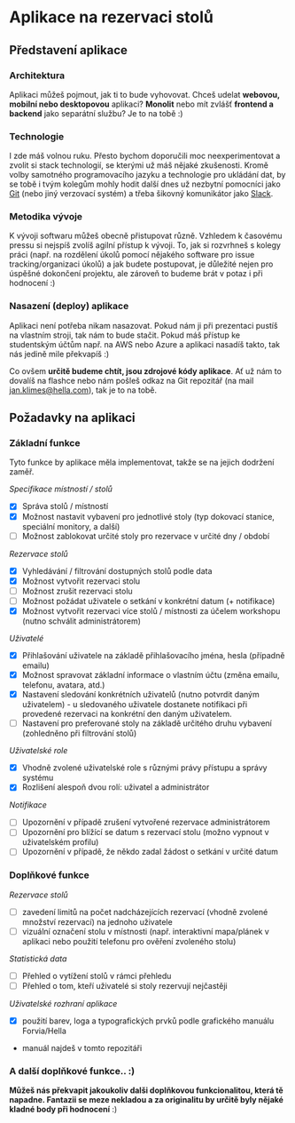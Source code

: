 # Aplikace na rezervaci stolů

## Představení aplikace

### Architektura

Aplikaci můžeš pojmout, jak ti to bude vyhovovat. Chceš udelat **webovou, mobilní nebo desktopovou** aplikaci? **Monolit** nebo mít zvlášť **frontend a backend** jako separátní službu? Je to na tobě :)

### Technologie

I zde máš volnou ruku. Přesto bychom doporučili moc neexperimentovat a zvolit si stack technologií, se kterými už máš nějaké zkušenosti. Kromě volby samotného programovacího jazyku a technologie pro ukládání dat, by se tobě i tvým kolegům mohly hodit další dnes už nezbytní pomocníci jako [Git](https://git-scm.com/) (nebo jiný verzovací systém) a třeba šikovný komunikátor jako [Slack](https://slack.com/).

### Metodika vývoje

K vývoji softwaru můžeš obecně přistupovat různě. Vzhledem k časovému pressu si nejspíš zvolíš agilní přístup k vývoji. To, jak si rozvrhneš s kolegy práci (např. na rozdělení úkolů pomocí nějakého software pro issue tracking/organizaci úkolů) a jak budete postupovat, je důležité nejen pro úspěšné dokončení projektu, ale zároveň to budeme brát v potaz i při hodnocení :)

### Nasazení (deploy) aplikace

Aplikaci není potřeba nikam nasazovat. Pokud nám ji při prezentaci pustíš na vlastním stroji, tak nám to bude stačit. Pokud máš přístup ke studentským účtům např. na AWS nebo Azure a aplikaci nasadíš takto, tak nás jedině mile překvapíš :)

Co ovšem **určitě budeme chtít, jsou zdrojové kódy aplikace**. Ať už nám to dovalíš na flashce nebo nám pošleš odkaz na Git repozitář (na mail jan.klimes@hella.com), tak je to na tobě.

## Požadavky na aplikaci

### Základní funkce

Tyto funkce by aplikace měla implementovat, takže se na jejich dodržení zaměř.

*Specifikace místností / stolů*
- [x] Správa stolů / místností
- [x] Možnost nastavit vybavení pro jednotlivé stoly (typ dokovací stanice, speciální monitory, a další)
- [ ] Možnost zablokovat určité stoly pro rezervace v určité dny / období

*Rezervace stolů*
- [x] Vyhledávání / filtrování dostupných stolů podle data
- [x] Možnost vytvořit rezervaci stolu  
- [ ] Možnost zrušit rezervaci stolu
- [ ] Možnost požádat uživatele o setkání v konkrétní datum (+ notifikace)
- [x] Možnost vytvořit rezervaci více stolů / místnosti za účelem workshopu (nutno schválit administrátorem)

*Uživatelé*
- [x] Přihlašování uživatele na základě přihlašovacího jména, hesla (případně emailu)
- [x] Možnost spravovat základní informace o vlastním účtu (změna emailu, telefonu, avatara, atd.)
- [x] Nastavení sledování konkrétních uživatelů (nutno potvrdit daným uživatelem) - u sledovaného uživatele dostanete notifikaci při provedené rezervaci na konkrétní den daným uživatelem.
- [ ] Nastavení pro preferované stoly na základě určitého druhu vybavení (zohledněno při filtrování stolů)
  
*Uživatelské role*
- [x] Vhodně zvolené uživatelské role s různými právy přístupu a správy systému
- [x] Rozlišení alespoň dvou rolí: uživatel a administrátor

*Notifikace*
- [ ] Upozornění v případě zrušení vytvořené rezervace administrátorem
- [ ] Upozornění pro blížící se datum s rezervací stolu (možno vypnout v uživatelském profilu)
- [ ] Upozornění v případě, že někdo zadal žádost o setkání v určité datum
  
### Doplňkové funkce

*Rezervace stolů*
- [ ] zavedení limitů na počet nadcházejících rezervací (vhodně zvolené množství rezervací) na jednoho uživatele
- [ ] vizuální označení stolu v místnosti (např. interaktivní mapa/plánek v aplikaci nebo použití telefonu pro ověření zvoleného stolu)
 
*Statistická data*
- [ ] Přehled o vytížení stolů v rámci přehledu 
- [ ] Přehled o tom, kteří uživatelé si stoly rezervují nejčastěji

*Uživatelské rozhraní aplikace*
- [x] použití barev, loga a typografických prvků podle grafického manuálu Forvia/Hella
- manuál najdeš v tomto repozitáři

### A další doplňkové funkce.. :)

**Můžeš nás překvapit jakoukoliv dalši doplňkovou funkcionalitou, která tě napadne. Fantazii se meze nekladou a za originalitu by určitě byly nějaké kladné body při hodnocení** :)